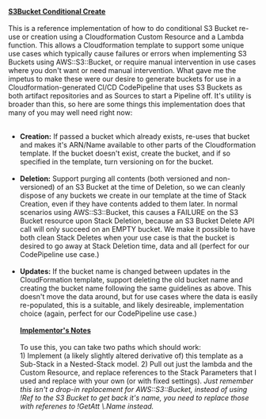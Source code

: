 <U><B>S3Bucket Conditional Create</B></U>
<BR><BR>
This is a reference implementation of how to do conditional S3 Bucket re-use or creation using a Cloudformation Custom Resource and a Lambda function.  This allows a Cloudformation template to support some unique use cases which typically cause failures or errors when implementing S3 Buckets using AWS::S3::Bucket, or require manual intervention in use cases where you don't want or need manual intervention.  What gave me the impetus to make these were our desire to generate buckets for use in a Cloudformation-generated CI/CD CodePipeline that uses S3 Buckets as both artifact repositories and as Sources to start a Pipeline off.  It's utility is broader than this, so here are some things this implementation does that many of you may well need right now:
<UL>
<BR>
<LI><B>Creation:</B> If passed a bucket which already exists, re-uses that bucket and makes it's ARN/Name available to other parts of the Cloudformation template.  If the bucket doesn't exist, create the bucket, and if so specified in the template, turn versioning on for the bucket.
<BR><BR>
<LI><B>Deletion:</B> Support purging all contents (both versioned and non-versioned) of an S3 Bucket at the time of Deletion, so we can cleanly dispose of any buckets we create in our template at the time of Stack Creation, even if they have contents added to them later.  In normal scenarios using AWS::S3::Bucket, this causes a FAILURE on the S3 Bucket resource upon Stack Deletion, because an S3 Bucket Delete API call will only succeed on an EMPTY bucket.  We make it possible to have both clean Stack Deletes when your use case is that the bucket is desired to go away at Stack Deletion time, data and all (perfect for our CodePipeline use case.)
<BR><BR>
<LI><B>Updates:</B> If the bucket name is changed between updates in the CloudFormation template, support deleting the old bucket name and creating the bucket name following the same guidelines as above.  This doesn't move the data around, but for use cases where the data is easily re-populated, this is a suitable, and likely desireable, implementation choice (again, perfect for our CodePipeline use case.)
<BR><BR>
<U><B>Implementor's Notes</B></U>
<BR><BR>
To use this, you can take two paths which should work:
<BR>
1) Implement (a likely slightly altered derivative of) this template as a Sub-Stack in a Nested-Stack model.
2) Pull out just the lambda and the Custom Resource, and replace references to the Stack Parameters that I used and replace with your own (or with fixed settings).  <I>Just remember this isn't a drop-in replacement for AWS::S3::Bucket, instead of using !Ref to the S3 Bucket to get back it's name, you need to replace those with referenes to !GetAtt \<ObjectName\>.Name instead.</I>
